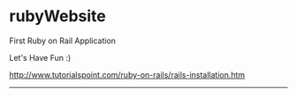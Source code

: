 rubyWebsite
===========

First Ruby on Rail Application 

Let's Have Fun :) 

http://www.tutorialspoint.com/ruby-on-rails/rails-installation.htm


-------------------------------------------------------------------
